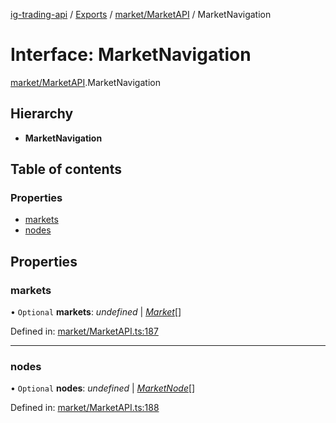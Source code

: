 [ig-trading-api](../README.md) / [Exports](../modules.md) / [market/MarketAPI](../modules/market_marketapi.md) / MarketNavigation

# Interface: MarketNavigation

[market/MarketAPI](../modules/market_marketapi.md).MarketNavigation

## Hierarchy

- **MarketNavigation**

## Table of contents

### Properties

- [markets](market_marketapi.marketnavigation.md#markets)
- [nodes](market_marketapi.marketnavigation.md#nodes)

## Properties

### markets

• `Optional` **markets**: _undefined_ | [_Market_](market_marketapi.market.md)[]

Defined in: [market/MarketAPI.ts:187](https://github.com/bennycode/ig-trading-api/blob/b3c6a4e/src/market/MarketAPI.ts#L187)

---

### nodes

• `Optional` **nodes**: _undefined_ | [_MarketNode_](market_marketapi.marketnode.md)[]

Defined in: [market/MarketAPI.ts:188](https://github.com/bennycode/ig-trading-api/blob/b3c6a4e/src/market/MarketAPI.ts#L188)
